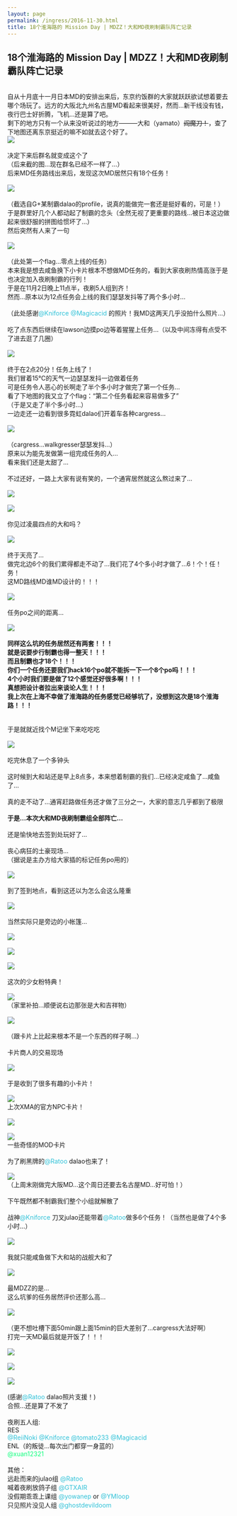 ```yaml
---
layout: page
permalink: /ingress/2016-11-30.html
title: 18个淮海路的 Mission Day | MDZZ！大和MD夜刷制霸队阵亡记录
---
```


## 18个淮海路的 Mission Day | MDZZ！大和MD夜刷制霸队阵亡记录

<br>自从十月底十一月日本MD的安排出来后，东京约饭群的大家就跃跃欲试想着要去哪个场玩了。远方的大阪北九州名古屋MD看起来很美好，然而...新干线没有钱，夜行巴士好折腾，飞机...还是算了吧。  
剩下的地方只有一个从来没听说过的地方———大和（yamato）~~阎魔刀！~~，查了下地图还离东京挺近的嘛不如就去这个好了。
<br>
<img src="/ingress/2016-11-30/image001.jpg">
<br>
<br>决定下来后群名就变成这个了
<br>（后来截的图...现在群名已经不一样了...）
<br>后来MD任务路线出来后，发现这次MD居然只有18个任务！  
<br>
<img src="/ingress/2016-11-30/image002.png">
<br>
<br>（截选自G+某制霸dalao的profile，说真的能做完一套还是挺好看的，可是！）
<br>于是群里好几个人都动起了制霸的念头（全然无视了更重要的路线...被日本这边做起来很舒服的拼图给惯坏了...）
<br>然后突然有人来了一句
<br>
<br>
<img src="/ingress/2016-11-30/image003.jpg">
<br>
<br>（此处第一个flag…零点上线的任务）
<br>本来我是想去咸鱼换下小卡片根本不想做MD任务的，看到大家夜刷热情高涨于是也决定加入夜刷制霸的行列！
<br>于是在11月2日晚上11点半，夜刷5人组到齐！
<br>然而...原本以为12点任务会上线的我们瑟瑟发抖等了两个多小时...  
<br>（此处感谢<span style="color:#31c2d8">@Kniforce @Magicacid</span> 的照片！我MD这两天几乎没拍什么照片...）  
<br>吃了点东西后继续在lawson边摸po边等着猩猩上任务...（以及中间冻得有点受不了进去逛了几圈）
<br>
<br>
<img src="/ingress/2016-11-30/image004.jpg">
<br>
<br>终于在2点20分！任务上线了！
<br>我们冒着15℃的天气一边瑟瑟发抖一边做着任务
<br>可是任务令人恶心的长啊走了半个多小时才做完了第一个任务…
<br>看了下地图的我又立了个flag：“第二个任务看起来容易做多了”
<br>（于是又走了半个多小时…）
<br>一边走还一边看到很多霓虹dalao们开着车各种cargress…
<br>
<br>
<img src="/ingress/2016-11-30/image005.jpg">
<br>
<br>（cargress...walkgresser瑟瑟发抖...）
<br>原来以为能先发做第一组完成任务的人...
<br>看来我们还是太甜了...
<br>
<br>不过还好，一路上大家有说有笑的，一个通宵居然就这么熬过来了...
<br>
<br>
<img src="/ingress/2016-11-30/image006.jpg">
<br>
<br>
<img src="/ingress/2016-11-30/image007.jpg">
<br>
<br>你见过凌晨四点的大和吗？
<br>
<br>
<img src="/ingress/2016-11-30/image008.jpg">
<br>
<br>终于天亮了...
<br>做完北边6个的我们累得都走不动了...我们花了4个多小时才做了...6！个！任！务！
<br>这MD路线MD谁MD设计的！！！  
<br>
<img src="/ingress/2016-11-30/image009.jpg">
<br>
<br>任务po之间的距离…
<br>
<br>
<img src="/ingress/2016-11-30/image010.jpg">
<br>
<br>**同样这么坑的任务居然还有两套！！！**
<br>**就是说要步行制霸也得一整天！！！**
<br>**而且制霸也才18个！！！**
<br>**你们一个任务还要我们hack16个po就不能拆一下一个8个po吗！！！**
<br>**4个小时我们要是做了12个感觉还好很多啊！！！**
<br>**真想把设计者拉出来谈论人生！！！**
<br>**我上次在上海不幸做了淮海路的任务感觉已经够坑了，没想到这次是18个淮海路！！！**  
<br>
<br>于是就就近找个M记坐下来吃吃吃  
<br>
<img src="/ingress/2016-11-30/image011.jpg">
<br>
<br>吃完休息了一个多钟头  
<br>这时候到大和站还是早上8点多，本来想着制霸的我们...已经决定咸鱼了...咸鱼了...  
<br>真的走不动了…通宵赶路做任务还才做了三分之一，大家的意志几乎都到了极限  
<br>**于是…本次大和MD夜刷制霸组全部阵亡…**  
<br>还是愉快地去签到处玩好了…
<br>
<br>丧心病狂的土豪现场…
<br>（据说是主办方给大家插的标记任务po用的）
<br>
<br>
<img src="/ingress/2016-11-30/image012.jpg">
<br>
<br>到了签到地点，看到这还以为怎么会这么隆重
<br>
<br>
<img src="/ingress/2016-11-30/image013.jpg">
<br>
<br>当然实际只是旁边的小帐篷…  
<br>
<img src="/ingress/2016-11-30/image014.jpg">
<br>
<br>
<img src="/ingress/2016-11-30/image015.jpg">
<br>
<br>
<img src="/ingress/2016-11-30/image016.jpg">
<br>
<br>这次的少女粉特典！
<br>
<br>
<img src="/ingress/2016-11-30/image017.jpg">
<br>（家里补拍…顺便说右边那张是大和吉祥物）  
<br>
<img src="/ingress/2016-11-30/image018.jpg">
<br>
<br>（跟卡片上比起来根本不是一个东西的样子啊…）
<br>
<br>卡片商人的交易现场  
<br>
<img src="/ingress/2016-11-30/image019.jpg">
<br>
<br>于是收到了很多有趣的小卡片！
<br>
<br>
<img src="/ingress/2016-11-30/image020.jpg">
<br>上次XMA的官方NPC卡片！
<br>
<br>
<img src="/ingress/2016-11-30/image021.jpg">
<br>
<br>
<img src="/ingress/2016-11-30/image022.jpg">
<br>一些奇怪的MOD卡片
<br>
<br>为了刷黑牌的<span style="color:#31c2d8">@Ratoo</span> dalao也来了！
<br>
<br>
<img src="/ingress/2016-11-30/image023.jpg">
<br>（上周末刚做完大阪MD…这个周日还要去名古屋MD…好可怕！）
<br>
<br>下午既然都不制霸我们整个小组就解散了
<br>
<br>战神<span style="color:#31c2d8">@Kniforce</span> 刀叉julao还能带着<span style="color:#31c2d8">@Ratoo</span>做多6个任务！（当然也是做了4个多小时…）
<br>
<br>
<img src="/ingress/2016-11-30/image024.jpg">
<br>
<br>我就只能咸鱼做下大和站的战舰大和了
<br>
<br>
<img src="/ingress/2016-11-30/image025.jpg">
<br>
<br>最MDZZ的是…
<br>这么坑爹的任务居然评价还那么高…
<br>
<br>
<img src="/ingress/2016-11-30/image026.jpg">
<br>
<br>（更不想吐槽下面50min跟上面15min的巨大差别了…cargress大法好啊）
<br>打完一天MD最后就是开饭了！！！
<br>
<br>
<img src="/ingress/2016-11-30/image027.jpg">
<br>
<br>
<img src="/ingress/2016-11-30/image028.jpg">
<br>
<br>
<img src="/ingress/2016-11-30/image029.jpg">
<br>
<br>(感谢<span style="color:#31c2d8">@Ratoo</span> dalao照片支援！)
<br>合照…还是算了不发了
<br>
<br>夜刷五人组:
<br>RES
<br><span style="color:#31c2d8">@ReiiNoki @Kniforce @tomato233 @Magicacid</span>
<br>ENL（的叛徒...每次出门都穿一身蓝的）
<br><span style="color:#10ff7e">@xuan12321</span>
<br>
<br>其他：
<br>远赴而来的julao组 <span style="color:#31c2d8">@Ratoo</span>
<br>喊着夜刷放鸽子组 <span style="color:#31c2d8">@GTXAIR</span>
<br>没假期乖乖上课组 <span style="color:#31c2d8">@yowanep</span> or <span style="color:#31c2d8"> @YMloop</span>
<br>只见照片没见人组 <span style="color:#31c2d8">@ghostdevildoom</span>
